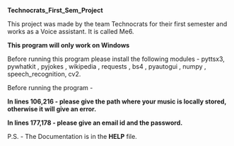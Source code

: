 **Technocrats_First_Sem_Project**

This project was made by the team Technocrats for their first semester and works as a Voice assistant.
It is called Me6.

**This program will only work on Windows**

Before running this program please install the following modules - pyttsx3, pywhatkit , pyjokes , wikipedia , requests , bs4 , pyautogui , numpy , speech_recognition, cv2.

Before running the program - 

**In lines 106,216 - please give the path where your music is locally stored, otherwise it will give an error.**

**In lines 177,178 - please give an email id and the password.**



P.S. - The Documentation is in the **HELP** file.






